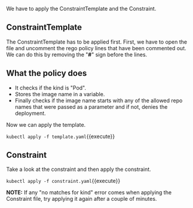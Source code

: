 We have to apply the ConstraintTemplate and the Constraint.

## ConstraintTemplate
The ConstraintTemplate has to be applied first.
First, we have to open the file and uncomment the rego policy lines that have been commented out. We can do this by removing the "**#**" sign before the lines.

## What the policy does
- It checks if the kind is "Pod".
- Stores the image name in a variable.
- Finally checks if the image name starts with any of the allowed repo names that were passed as a parameter  and if not, denies the deployment.

Now we can apply the template.

`kubectl apply -f template.yaml`{{execute}}

## Constraint
Take a look at the constraint and then apply the constraint.

`kubectl apply -f constraint.yaml`{{execute}}

**NOTE:** If any "no matches for kind" error comes when applying the Constraint file, try applying it again after a couple of minutes.
